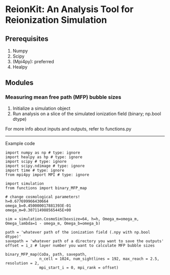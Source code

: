 # ReionKit: An Analysis Tool for Reionization Simulation

## Prerequisites
1. Numpy
2. Scipy
3. (Mpi4py): preferred
4. Healpy

## Modules

### Measuring mean free path (MFP) bubble sizes
1) Initialize a simulation object
2) Run analysis on a slice of the simulated ionization field (binary; np.bool dtype)

For more info about inputs and outputs, refer to functions.py

---
Example code
```
import numpy as np # type: ignore
import healpy as hp # type: ignore
import scipy # type: ignore
import scipy.ndimage # type: ignore
import time # type: ignore
from mpi4py import MPI # type: ignore

import simulation
from functions import binary_MFP_map

# change cosmological parameters!
h=0.677699966430664
omega_b=0.450000017881393E-01
omega_m=0.307114988565445E+00

sim = simulation.CosmoSim(boxsize=64, h=h, Omega_m=omega_m, Omega_lambda=1 - omega_m, Omega_b=omega_b)

path = 'whatever path of the ionization field (.npy with np.bool dtype)'
savepath = 'whatever path of a directory you want to save the outputs'
offset = i_z # layer number you want to calculate MFP bubble sizes

binary_MFP_map(CoDa, path, savepath,
               n_cell = 1024, num_sightlines = 192, max_reach = 2.5, resolution = 2,
               mpi_start_i = 0, mpi_rank = offset)
```

